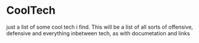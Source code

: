 # CoolTech

just a list of some cool tech i find.
This will be a list of all sorts of offensive, defensive and everything inbetween tech, as with documetation and links

